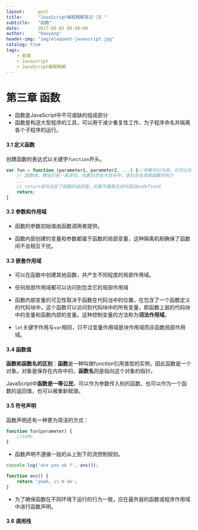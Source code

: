 ```yaml
---
layout:     post
title:      "JavaScript编程精解笔记（3）"
subtitle:   "函数"
date:       2017-06-03 00:00:00 
author:     "9aoyang"
header-img: "img/eloquent-javascript.jpg"
catalog: true
tags:
    - 前端
    - Javascript
    - JavaScript编程精解
---
```

# 第三章 函数

- 函数是JavaScript中不可或缺的组成部分
- 函数是构造大型程序的工具，可以用于减少重复性工作、为子程序命名并隔离各个子程序的运行。

#### 3.1 定义函数

创建函数的表达式以关键字`function`开头。

```javascript
var fun = function (parameter1, parameter2, ...) {//参数可以为空，也可以为一或多个
    // 函数体，哪怕只有一条语句，也要包含在大括号中，语句会在调用函数时执行
    ...
    // return语句决定了函数的返回值，后面不跟表达式时返回undefined
    return;
}
```

#### 3.2 参数和作用域

- 函数的参数初始值由函数调用者提供。

- 函数内部创建的变量和参数都属于函数的局部变量，这种隔离机制确保了函数间不会相互干扰。

#### 3.3 嵌套作用域

- 可以在函数中创建其他函数，并产生不同程度的局部作用域。

- 任何局部作用域都可以访问到包含它的局部作用域

- 函数内部变量的可见性取决于函数在代码当中的位置，在包含了一个函数定义的代码块中，这个函数可以访问到代码块中的所有变量，即函数上层的代码块中的变量和函数内部的变量。这种控制变量的方法称为**词法作用域**。

- `let`关键字作用与`var`相同，只不过变量作用域是块作用域而非函数局部作用域。

#### 3.4 函数值

**函数和函数名的区别**：**函数**是一种叫做function引用类型的实例，因此函数是一个对象。对象是保存在内存中的，**函数名**则是指向这个对象的指针。

JavaScript中**函数是一等公民**，可以作为参数传入别的函数，也可以作为一个函数的返回值，也可以被重新赋值。

#### 3.5 符号声明

函数声明还有一种更为简洁的方式：

```javascript
function fun(parameter) {
    //todo
}
```

- 函数声明不遵循一般的从上到下的流控制规则。

```javascript
console.log('are you ok ?', ans());

function ans() {
    return 'yeah, i\'m ok';
}
```

- 为了确保函数在不同环境下运行的行为一致，应在最外层的函数或程序作用域中进行函数声明。

#### 3.6 调用栈